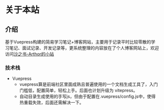 # 关于本站

## 介绍

基于Vuepress构建的简易学习笔记+博客网站，主要用于记录平时比较零散的学习笔记、面试记录、开发记录等，更系统整理的内容放在了个人博客网站上，欢迎访问[沙之书-Arthor的小站](http://sandbook.cn)

### 技术栈

- Vuepress
  - vuepress算是前端社区里面成熟且普遍使用的一个文档生成工具了，入门门槛低，配置简单，轻松上手。后面也计划升级为 vitepress。
  - 自动目录生成使用的手写js，但由于配置在.vuepress/config.js中，使得热重载失效，后面还需解决一下。
